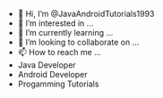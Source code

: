 - 👋 Hi, I’m @JavaAndroidTutorials1993
- 👀 I’m interested in ...
- 🌱 I’m currently learning ...
- 💞️ I’m looking to collaborate on ...
- 📫 How to reach me ...
- Java Developer
- Android Developer
- Progamming Tutorials

<!---
JavaAndroidTutorials1993/JavaAndroidTutorials1993 is a ✨ special ✨ repository because its `README.md` (this file) appears on your GitHub profile.
You can click the Preview link to take a look at your changes.
--->
